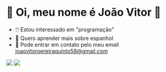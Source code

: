 # 	:stars: Oi, meu nome é João Vitor	:stars:
- :computer_mouse:	 Estou interessado em "programação"
- :speech_balloon:	 Quero aprender mais sobre espanhol
- :envelope_with_arrow:	 Pode entrar em contato pelo meu email joaovitorpereiraquinto58@gmail.com

<!---
joaopereira58/joaopereira58 is a ✨ special ✨ repository because its `README.md` (this file) appears on your GitHub profile.
You can click the Preview link to take a look at your changes.
--->
![](https://img.shields.io/badge/Scratch-4D97FF?style=for-the-badge&logo=Scratch&logoColor=white)
![](https://img.shields.io/badge/JavaScript-323330?style=for-the-badge&logo=javascript&logoColor=F7DF1E)
